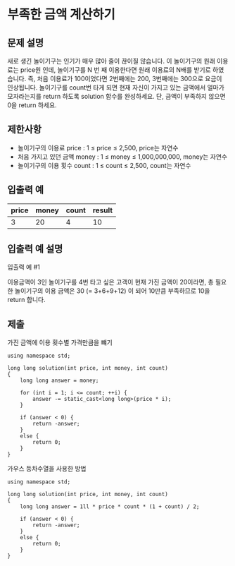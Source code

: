 # 부족한 금액 계산하기

## 문제 설명

새로 생긴 놀이기구는 인기가 매우 많아 줄이 끊이질 않습니다. 이 놀이기구의 원래 이용료는 price원 인데, 놀이기구를 N 번 째 이용한다면 원래 이용료의 N배를 받기로 하였습니다. 즉, 처음 이용료가 100이었다면 2번째에는 200, 3번째에는 300으로 요금이 인상됩니다.
놀이기구를 count번 타게 되면 현재 자신이 가지고 있는 금액에서 얼마가 모자라는지를 return 하도록 solution 함수를 완성하세요.
단, 금액이 부족하지 않으면 0을 return 하세요.

## 제한사항

+ 놀이기구의 이용료 price : 1 ≤ price ≤ 2,500, price는 자연수
+ 처음 가지고 있던 금액 money : 1 ≤ money ≤ 1,000,000,000, money는 자연수
+ 놀이기구의 이용 횟수 count : 1 ≤ count ≤ 2,500, count는 자연수

## 입출력 예

price|money|count|result
---|---|---|---
3|20|4|10

## 입출력 예 설명

입출력 예 #1

이용금액이 3인 놀이기구를 4번 타고 싶은 고객이 현재 가진 금액이 20이라면, 총 필요한 놀이기구의 이용 금액은 30 (= 3+6+9+12) 이 되어 10만큼 부족하므로 10을 return 합니다.

## 제출

가진 금액에 이용 횟수별 가격만큼을 뺴기
```
using namespace std;

long long solution(int price, int money, int count)
{
    long long answer = money;

    for (int i = 1; i <= count; ++i) {
        answer -= static_cast<long long>(price * i);
    }

    if (answer < 0) {
        return -answer;
    }
    else {
        return 0;
    }
}
```

가우스 등차수열을 사용한 방법
```
using namespace std;

long long solution(int price, int money, int count)
{
    long long answer = 1ll * price * count * (1 + count) / 2;

    if (answer < 0) {
        return -answer;
    }
    else {
        return 0;
    }
}